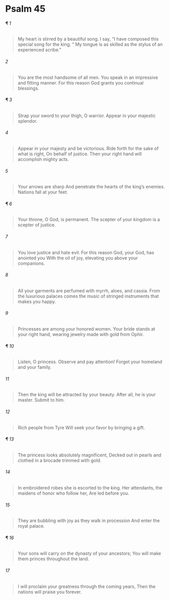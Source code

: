 # Psalm 45
###### ¶ 1
> My heart is stirred by a beautiful song.
> I say, “I have composed this special song for the king;
>  “ My tongue is as skilled as the stylus of an experienced scribe.”
###### 2
> You are the most handsome of all men.
> You speak in an impressive and fitting manner.
> For this reason God grants you continual blessings.
###### ¶ 3
> Strap your sword to your thigh, O warrior.
> Appear in your majestic splendor.
###### 4
> Appear in your majesty and be victorious.
> Ride forth for the sake of what is right,
> On behalf of justice.
> Then your right hand will accomplish mighty acts.
###### 5
> Your arrows are sharp
> And penetrate the hearts of the king’s enemies.
> Nations fall at your feet.
###### ¶ 6
> Your throne, O God, is permanent.
> The scepter of your kingdom is a scepter of justice.
###### 7
> You love justice and hate evil.
> For this reason God, your God, has anointed you
> With the oil of joy, elevating you above your companions.
###### 8
> All your garments are perfumed with myrrh, aloes, and cassia.
> From the luxurious palaces comes the music of stringed instruments that makes you happy.
###### 9
> Princesses are among your honored women.
> Your bride stands at your right hand, wearing jewelry made with gold from Ophir.
###### ¶ 10
> Listen, O princess.
> Observe and pay attention!
> Forget your homeland and your family.
###### 11
> Then the king will be attracted by your beauty.
> After all, he is your master. Submit to him.
###### 12
> Rich people from Tyre
> Will seek your favor by bringing a gift.
###### ¶ 13
> The princess looks absolutely magnificent,
> Decked out in pearls and clothed in a brocade trimmed with gold.
###### 14
> In embroidered robes she is escorted to the king.
> Her attendants, the maidens of honor who follow her,
> Are led before you.
###### 15
> They are bubbling with joy as they walk in procession
> And enter the royal palace.
###### ¶ 16
> Your sons will carry on the dynasty of your ancestors;
> You will make them princes throughout the land.
###### 17
> I will proclaim your greatness through the coming years,
> Then the nations will praise you forever.
